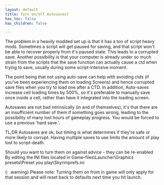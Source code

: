 ```yaml
---
layout: default
title: Turn on/off Autosaves?
has_toc: false
has_children: false

---
```


The problem in a heavily modded set up is that it has a ton of script heavy mods. Sometimes a script will get paused for saving, and that script won't be able to recover properly from it's paused state. This leads to a corrupted save. Another possibility is that your computer is already under so much strain from the scripts that the save function can actually cause a ctd when trying to save, usually during some script-intensive moment.

The point being that not using auto-save can help with avoiding ctds (if you've been experiencing them on loading Screens) and hence corrupted save files when you try to load one after a CTD. In addition, Auto-saves increase cell loading times by 500%, so it's preferable to manually save once inside a cell, rather than have it integrated into the loading screen.

Autosaves are not bad intrinsically (in and of themselves), it's that there are an insufficient number of them if something goes wrong, leading to the possibility of many lost hours of gameplay progress. You would be forced to use a previous 'hard save.'.

TL;DR Autosaves are ok, but timing is what determines if they're safe or more likely to corrupt. Having multiple saves to use limits the amount of play lost to script-death.

Should you want to turn them on against advice - they can be re-enabled By editing the INI files located in Game-files\Launcher\Graphics presets\Preset you play\Skyrimprefs.ini

{: .warning}
Please note: Turning them on from in game will only apply for that session and will reset back to defaults next time you hit launch.